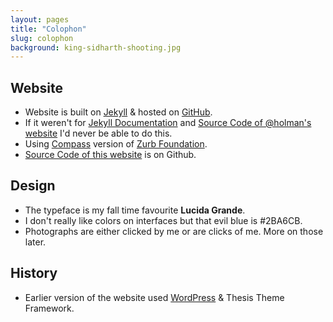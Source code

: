 ```yaml
---
layout: pages 
title: "Colophon"
slug: colophon
background: king-sidharth-shooting.jpg
---
```


## Website
* Website is built on [Jekyll](http://jekyllrb.com/) & hosted on [GitHub](http://github.com).
* If it weren't for [Jekyll Documentation](http://jekyllrb.com/) and [Source Code of @holman's website](https://github.com/holman/holman.github.com) I'd never be able to do this.
* Using [Compass](http://compass-lang.org/) version of [Zurb Foundation](http://foundation.zurb.com).
* [Source Code of this website](https://github.com/kingsidharth/kingsidharth.github.com) is on Github.

## Design
* The typeface is my fall time favourite **Lucida Grande**.
* I don't really like colors on interfaces but that evil blue is #2BA6CB.
* Photographs are either clicked by me or are clicks of me. More on those later. 

## History
* Earlier version of the website used [WordPress](http://wordpress.org) & Thesis Theme Framework.

